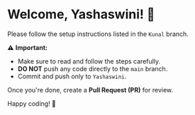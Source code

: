 # Welcome, Yashaswini! 👋

Please follow the setup instructions listed in the `Kunal` branch.  

⚠ **Important:**  
- Make sure to read and follow the steps carefully.  
- **DO NOT** push any code directly to the `main` branch.  
- Commit and push only to `Yashaswini`.  

Once you're done, create a **Pull Request (PR)** for review.  

Happy coding! 🚀  
